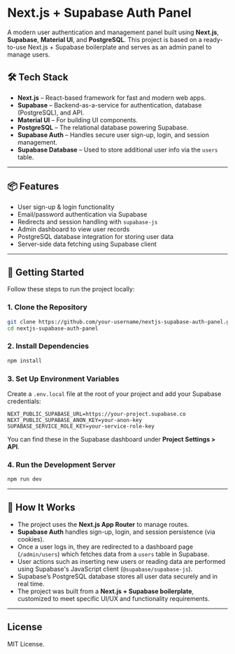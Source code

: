 # Next.js + Supabase Auth Panel

A modern user authentication and management panel built using **Next.js**, **Supabase**, **Material UI**, and **PostgreSQL**. This project is based on a ready-to-use Next.js + Supabase boilerplate and serves as an admin panel to manage users.

## 🛠 Tech Stack

- **Next.js** – React-based framework for fast and modern web apps.
- **Supabase** – Backend-as-a-service for authentication, database (PostgreSQL), and API.
- **Material UI** – For building UI components.
- **PostgreSQL** – The relational database powering Supabase.
- **Supabase Auth** – Handles secure user sign-up, login, and session management.
- **Supabase Database** – Used to store additional user info via the `users` table.

---

## 📦 Features

- User sign-up & login functionality
- Email/password authentication via Supabase
- Redirects and session handling with `supabase-js`
- Admin dashboard to view user records
- PostgreSQL database integration for storing user data
- Server-side data fetching using Supabase client

---

## 🚀 Getting Started

Follow these steps to run the project locally:

### 1. Clone the Repository

```bash
git clone https://github.com/your-username/nextjs-supabase-auth-panel.git
cd nextjs-supabase-auth-panel
````

### 2. Install Dependencies

```bash
npm install
```

### 3. Set Up Environment Variables

Create a `.env.local` file at the root of your project and add your Supabase credentials:

```env
NEXT_PUBLIC_SUPABASE_URL=https://your-project.supabase.co
NEXT_PUBLIC_SUPABASE_ANON_KEY=your-anon-key
SUPABASE_SERVICE_ROLE_KEY=your-service-role-key
```

You can find these in the Supabase dashboard under **Project Settings > API**.

### 4. Run the Development Server

```bash
npm run dev
```

---

## 🧠 How It Works

* The project uses the **Next.js App Router** to manage routes.
* **Supabase Auth** handles sign-up, login, and session persistence (via cookies).
* Once a user logs in, they are redirected to a dashboard page (`/admin/users`) which fetches data from a `users` table in Supabase.
* User actions such as inserting new users or reading data are performed using Supabase's JavaScript client (`@supabase/supabase-js`).
* Supabase’s PostgreSQL database stores all user data securely and in real time.
* The project was built from a **Next.js + Supabase boilerplate**, customized to meet specific UI/UX and functionality requirements.

---

## License

MIT License.
